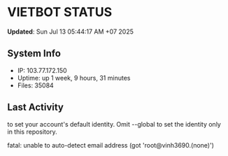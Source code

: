 # VIETBOT STATUS
**Updated**: Sun Jul 13 05:44:17 AM +07 2025

## System Info
- IP: 103.77.172.150
- Uptime: up 1 week, 9 hours, 31 minutes
- Files: 35084

## Last Activity

to set your account's default identity.
Omit --global to set the identity only in this repository.

fatal: unable to auto-detect email address (got 'root@vinh3690.(none)')
